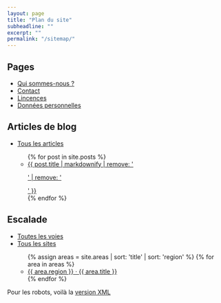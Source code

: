 ```yaml
---
layout: page
title: "Plan du site"
subheadline: ""
excerpt: ""
permalink: "/sitemap/"
---
```


<h2>Pages</h2>
<ul>
  <li><a href="{% link pages/info.md %}">Qui sommes-nous ?</a></li>
  <li><a href="{% link pages/contact.md %}">Contact</a></li>
  <li><a href="{% link pages/licenses.md %}">Lincences</a></li>
  <li><a href="{% link pages/privacy.md %}">Données personnelles</a></li>
</ul>

<h2>Articles de blog</h2>
<ul>
  <li><a href="{{ '/blog/' | relative_url }}">Tous les articles</a></li>
  <ul>
    {% for post in site.posts %}
    <li><a href="{{ post.url | relative_url}}">{{ post.title | markdownify | remove: '<p>' | remove: '</p>' }}</a></li>
    {% endfor %}
  </ul>
</ul>

<h2>Escalade</h2>
<ul>
  <li><a href="{% link pages/routes.md %}">Toutes les voies</a></li>
  <li><a href="{% link pages/areas.md %}">Tous les sites</a></li>
  <ul>
    {% assign areas = site.areas | sort: 'title' | sort: 'region' %}
    {% for area in areas %}
    <li><a href="{{ area.url | relative_url }}">{{ area.region }} &middot; {{ area.title }}</a></li>
    {% endfor %}
  </ul>
</ul>

<p>Pour les robots, voilà la <a href="{{ 'sitemap.xml' | relative_url }}">version XML</a></p>
